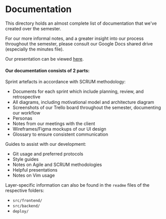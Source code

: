 # Documentation

This directory holds an almost complete list of documentation that we've created over the semester. 

For our more informal notes, and a greater insight into our process throughout the semester, please consult our Google Docs shared drive (especially the minutes file).

Our presentation can be viewed [here](https://app.jinx.systems/u/jinxteam).

#### Our documentation consists of 2 parts:

Sprint artefacts in accordance with SCRUM methodology:
* Documents for each sprint which include planning, review, and retrospective
* All diagrams, including motivational model and architecture diagram
* Screenshots of our Trello board throughout the semester, documenting our workflow
* Personas
* Notes from our meetings with the client
* Wireframes/Figma mockups of our UI design
* Glossary to ensure consistent communication

Guides to assist with our development:
* Git usage and preferred protocols
* Style guides
* Notes on Agile and SCRUM methodologies
* Helpful presentations
* Notes on Vim usage

Layer-specific information can also be found in the `readme` files of the respective folders:
- `src/frontend/`
- `src/backend/`
- `deploy/`

